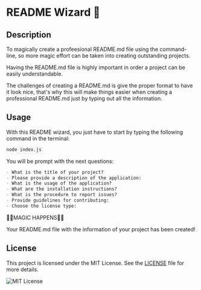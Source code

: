 # README Wizard 🧙

## Description

To magically create a profeesional README.md file using the command-line, so more magic effort can be taken into creating outstanding projects. 

Having the README.md file is highly important in order a project can be easily understandable. 

The challenges of creating a README.md is give the proper format to have it look nice, that's why this will make things easier when creating a professional README.md just by typing out all the information.  

## Usage

With this README wizard, you just have to start by typing the following command in the terminal:

```bash
node index.js
```

You will be prompt with the next questions:

```md
- What is the title of your project?
- Please provide a description of the application:
- What is the usage of the application?
- What are the installation instructions?
- What is the procedure to report issues?
- Provide guidelines for contributing:
- Choose the license type: 
```

🌟🌟MAGIC HAPPENS🌟🌟

Your README.md file with the information of your project has been created!

## License

This project is licensed under the MIT License. See the [LICENSE](LICENSE) file for more details.

![MIT License](https://img.shields.io/badge/License-MIT-purple)
